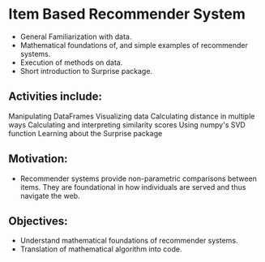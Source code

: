 # Item Based Recommender System
 - General Familiarization with data.
 - Mathematical foundations of, and simple examples of recommender systems.
 - Execution of methods on data.
 - Short introduction to Surprise package.

## Activities include:

Manipulating DataFrames
Visualizing data
Calculating distance in multiple ways
Calculating and interpreting similarity scores
Using numpy's SVD function
Learning about the Surprise package

## Motivation: 
- Recommender systems provide non-parametric comparisons between items. They are foundational in how individuals are served and thus navigate the web.

## Objectives:

- Understand mathematical foundations of recommender systems.
- Translation of mathematical algorithm into code.
